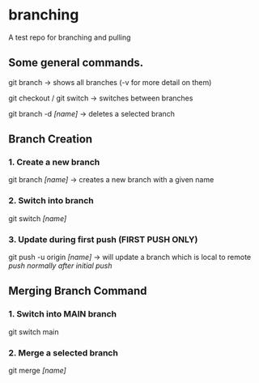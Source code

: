 # branching
A test repo for branching and pulling

## Some general commands.
git branch -> shows all branches (-v for more detail on them)

git checkout / git switch -> switches between branches

git branch -d *[name]* -> deletes a selected branch

## Branch Creation
### 1. Create a new branch
git branch *[name]* -> creates a new branch with a given name

### 2. Switch into branch
git switch *[name]*

### 3. Update during first push (FIRST PUSH ONLY)
git push -u origin *[name]* -> will update a branch which is local to remote
*push normally after initial push*

## Merging Branch Command
### 1. Switch into MAIN branch
git switch main

### 2. Merge a selected branch
git merge *[name]*
